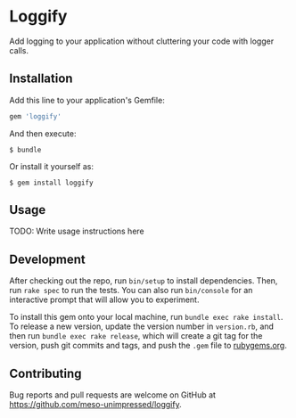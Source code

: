 # Loggify

Add logging to your application without cluttering your code with logger calls.

## Installation

Add this line to your application's Gemfile:

```ruby
gem 'loggify'
```

And then execute:

    $ bundle

Or install it yourself as:

    $ gem install loggify

## Usage

TODO: Write usage instructions here

## Development

After checking out the repo, run `bin/setup` to install dependencies. Then, run
`rake spec` to run the tests. You can also run `bin/console` for an interactive
prompt that will allow you to experiment.

To install this gem onto your local machine, run `bundle exec rake install`. To
release a new version, update the version number in `version.rb`, and then run
`bundle exec rake release`, which will create a git tag for the version, push
git commits and tags, and push the `.gem` file to
[rubygems.org](https://rubygems.org).

## Contributing

Bug reports and pull requests are welcome on GitHub at
https://github.com/meso-unimpressed/loggify.

